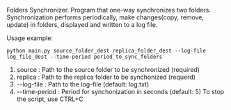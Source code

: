 Folders Synchronizer.
Program that one-way synchronizes two folders.
Synchronization performs periodically, make changes(copy, remove, update) in folders, displayed and written to a log file.


Usage example:

	python main.py source_folder_dest replica_folder_dest --log-file log_file_dest --time-period period_to_sync_folders

1) source : Path to the source folder to be synchronized (required)
2) replica : Path to the replica folder to be synchonized (requerd)
3) --log-file : Path to the log-file (default: log.txt)
4) --time-period : Period for synchonization in seconds (default: 5)
To stop the script, use CTRL+C
